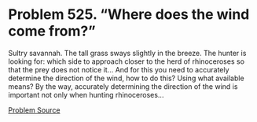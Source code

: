 # Problem 525. “Where does the wind come from?”

Sultry savannah. The tall grass sways slightly in the breeze. The hunter is looking for: which side to approach closer to the herd of rhinoceroses so that the prey does not notice it... And for this you need to accurately determine the direction of the wind, how to do this? Using what available means? By the way, accurately determining the direction of the wind is important not only when hunting rhinoceroses...

[Problem Source](https://www.trizland.ru/tasks/1403/)